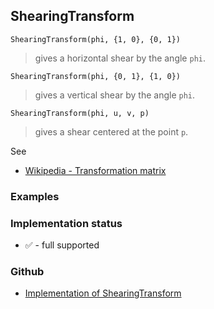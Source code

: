 ## ShearingTransform

```
ShearingTransform(phi, {1, 0}, {0, 1})
```

> gives a horizontal shear by the angle `phi`.

```
ShearingTransform(phi, {0, 1}, {1, 0})
```

> gives a vertical shear by the angle `phi`.

```
ShearingTransform(phi, u, v, p)
```

> gives a shear centered at the point `p`.

See
* [Wikipedia - Transformation matrix](https://en.wikipedia.org/wiki/Transformation_matrix)

### Examples






### Implementation status

* &#x2705; - full supported

### Github

* [Implementation of ShearingTransform](https://github.com/axkr/symja_android_library/blob/master/symja_android_library/matheclipse-core/src/main/java/org/matheclipse/core/builtin/TensorFunctions.java#L1154) 
